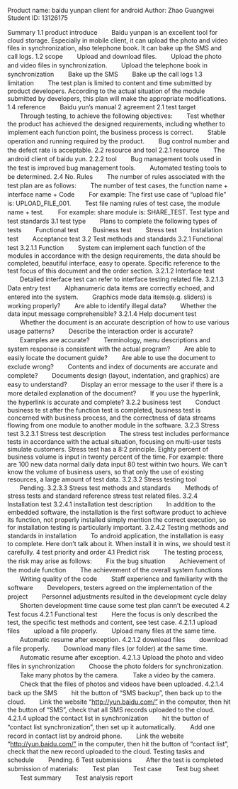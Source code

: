 
Product name: baidu yunpan client for android
Author: Zhao Guangwei
Student ID: 13126175

Summary
1.1 product introduce
　　Baidu yunpan is an excellent tool for cloud storage. Especially in mobile client, it can upload the photo and video files in synchronization, also telephone book. It can bake up the SMS and call logs.
1.2 scope
　　Upload and download files.
　　Upload the photo and video files in synchronization.
　　Upload the telephone book in synchronization
　　Bake up the SMS
　　Bake up the call logs
1.3 limitation
　　The test plan is limited to content and time submitted by product developers. According to the actual situation of the module submitted by developers, this plan will make the appropriate modifications.
1.4 reference
　　Baidu yun’s manual
2 agreement
2.1 test target
　　Through testing, to achieve the following objectives:
　　Test whether the product has achieved the designed requirements, including whether to implement each function point, the business process is correct.
　　Stable operation and running required by the product.
　　Bug control number and the defect rate is acceptable.
2.2 resource and tool
2.2.1 resource
　　The android client of baidu yun.
2.2.2 tool
　　Bug management tools used in the test is improved bug management tools.
　　Automated testing tools to be determined.
2.4 No. Rules
　　The number of rules associated with the test plan are as follows:
　　The number of test cases,  the function name + interface name + Code
　　For example:  The first use case of “upload file” is: UPLOAD_FILE_001.
　　Test file naming rules of test case, the module name + test.
　　For example: share module is: SHARE_TEST.
Test type and test standards
3.1 test type
　　Plans to complete the following types of tests
　　Functional test
　　Business test
　　Stress test
　　Installation test
　　Acceptance test
3.2 Test methods and standards
3.2.1 Functional test
3.2.1.1 Function
　　System can implement each function of the modules in accordance with the design requirements, the data should be completed, beautiful interface, easy to operate. Specific reference to the test focus of this document and the order section.
3.2.1.2 Interface test
　　Detailed interface test can refer to interface testing related file.
3.2.1.3 Data entry test
　　Alphanumeric data items are correctly echoed, and entered into the system.
　　Graphics mode data items(e.g. sliders) is working properly?
　　Are able to identify illegal data?
　　Whether the data input message comprehensible?
3.2.1.4 Help document test
　　Whether the document is an accurate description of how to use various usage patterns?
　　Describe the interaction order is accurate?
　　Examples are accurate?
　　Terminology, menu descriptions and system response is consistent with the actual program?
　　Are able to easily locate the document guide?
　　Are able to use the document to exclude wrong?
　　Contents and index of documents are accurate and complete?
　　Documents design (layout, indentation, and graphics) are easy to understand?
　　Display an error message to the user if there is a more detailed explanation of the document?
　　If you use the hyperlink, the hyperlink is accurate and complete?
3.2.2 business test
　　Conduct business te	st after the function test is completed, business test is concerned with business process, and the correctness of data streams flowing from one module to another module in the software.
3.2.3 Stress test
3.2.3.1 Stress test description
　　The stress test includes performance tests in accordance with the actual situation, focusing on multi-user tests simulate customers. Stress test has a 8:2 principle. Eighty percent of business volume is input in twenty percent of the time. For example: there are 100 new data normal daily data input 80 test within two hours. We can’t know the volume of business users, so that only the use of existing resources, a large amount of test data.
3.2.3.2 Stress testing tool
　　Pending.
3.2.3.3 Stress test methods and standards
　　Methods of stress tests and standard reference stress test related files.
3.2.4 Installation test
3.2.4.1 installation test description
　　In addition to the embedded software, the installation is the first software product to achieve its function, not properly installed simply mention the correct execution, so for installation testing is particularly important.
3.2.4.2 Testing methods and standards in installation
　　To android application, the installation is easy to complete. Here don’t talk about it. When install it in wins, we should test it carefully.
4 test priority and order
4.1 Predict risk
　　The testing process, the risk may arise as follows:
　　Fix the bug situation
　　Achievement of the module function
　　The achievement of the overall system functions
　　Writing quality of the code 
　　Staff experience and familiarity with the software
　　Developers, testers agreed on the implementation of the project
　　Personnel adjustments resulted in the development cycle delay
　　Shorten development time cause some test plan cann’t be executed
4.2 Test focus
4.2.1 Functional test
　　Here the focus is only described the test, the specific test methods and content, see test case.
4.2.1.1 upload files
　　upload a file properly.
　　Upload many files at the same time.
　　Automatic resume after exception.
4.2.1.2 download files
　　download a file properly.
　　Download many files (or folder) at the same time.
　　Automatic resume after exception.
4.2.1.3 Upload the photo and video files in synchronization
　　Choose the photo folders for synchronization.
　　Take many photos by the camera.
　　Take a video by the camera.
　　Check that the files of photos and videos have been uploaded.
4.2.1.4 back up the SMS
　　hit the button of “SMS backup”, then back up to the cloud.
　　Link the website “http://yun.baidu.com/” in the computer, then hit the button of “SMS”, check that all SMS records uploaded to the cloud.
4.2.1.4 upload the contact list in synchronization
　　hit the button of “contact list synchronization”, then set up it automatically.
　　Add one record in contact list by android phone.
　　Link the website “http://yun.baidu.com/” in the computer, then hit the button of “contact list”, check that the new record uploaded to the cloud.
Testing tasks and schedule
　　Pending.
6 Test submissions
　　After the test is completed submission of materials: 
　　Test plan
　　Test case
　　Test bug sheet
　　Test summary
　　Test analysis report
